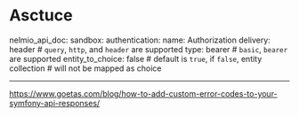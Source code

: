 # Asctuce

nelmio_api_doc:
    sandbox:
        authentication:
            name: Authorization
            delivery: header          # `query`, `http`, and `header` are supported
            type:     bearer         # `basic`, `bearer` are supported
        entity_to_choice: false     # default is `true`, if `false`, entity collection
                                    # will not be mapped as choice



--------------------------------------------------------------------------------------
https://www.goetas.com/blog/how-to-add-custom-error-codes-to-your-symfony-api-responses/
